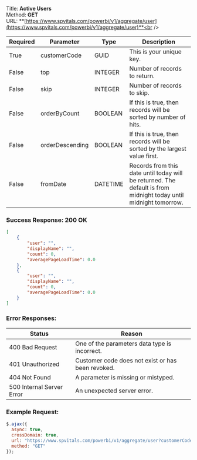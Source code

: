 Title: **Active Users**<br />
Method: **GET**<br />
URL: **[https://www.spvitals.com/powerbi/v1/aggregate/user](https://www.spvitals.com/powerbi/v1/aggregate/user)**<br />

| **Required** | **Parameter** | **Type** | **Description** |
| --- | --- | --- | --- |
| True | customerCode | GUID | This is your unique key. |
| False | top | INTEGER | Number of records to return. |
| False | skip | INTEGER | Number of records to skip. |
| False | orderByCount | BOOLEAN | If this is true, then records will be sorted by number of hits. |
| False | orderDescending | BOOLEAN | If this is true, then records will be sorted by the largest value first. |
| False | fromDate | DATETIME | Records from this date until today will be returned. The default is from midnight today until midnight tomorrow. |

### Success Response: 200 OK

```json
[
    {
        "user": "",
        "displayName": "",
        "count": 0,
        "averagePageLoadTime": 0.0
    },
    {
        "user": "",
        "displayName": "",
        "count": 0,
        "averagePageLoadTime": 0.0
    }
]
```

### Error Responses:

| **Status** | **Reason** |
| --- | --- |
| 400 Bad Request | One of the parameters data type is incorrect. |
| 401 Unauthorized | Customer code does not exist or has been revoked. |
| 404 Not Found | A parameter is missing or mistyped. |
| 500 Internal Server Error | An unexpected server error. |

### Example Request:

```javascript
$.ajax({
  async: true,
  crossDomain: true,
  url: "https://www.spvitals.com/powerbi/v1/aggregate/user?customerCode=00000000-0000-0000-0000-000000000000&top=&skip=&orderByCount=true&orderDescending=true&fromDate=2017-07-28",
  method: "GET"
});
```

